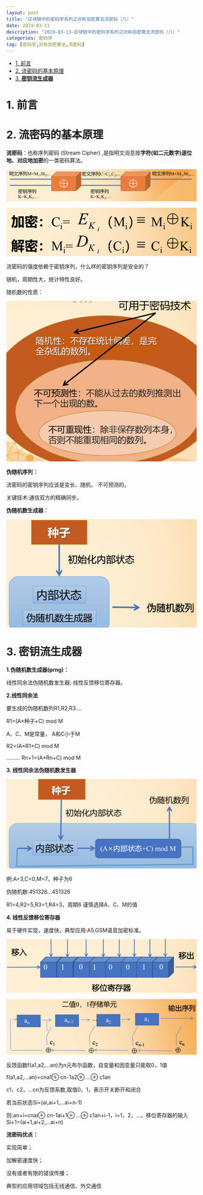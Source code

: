 ```yaml
---
layout: post
title: "区块链中的密码学系列之对称加密算法流密码（八）"
date: 2019-03-13 
description: "2019-03-13-区块链中的密码学系列之对称加密算法流密码（八）"
categories: 密码学
tag: [密码学,对称加密算法,流密码]
---
```


<!--ts-->
   * [1. 前言](#1-前言)
   * [2. 流密码的基本原理](#2-流密码的基本原理)
   * [3. <strong>密钥流生成器</strong>](#3-密钥流生成器)

<!-- Added by: anapodoton, at: 2019年12月 9日 星期一 14时54分57秒 CST -->

<!--te-->
# 1. 前言



# 2. 流密码的基本原理

**流密码**：也称序列密码 (Stream Cipher) ,是指明文消息按**字符(如二元数字)逐位地、对应地加密**的一类密码算法。

![006tKfTcly1g1il51nd1aj31fe08q421](/images/posts/crypto/006tKfTcly1g1il51nd1aj31fe08q421.jpg)

![006tKfTcly1g1il7wrl47j30os06ajt5](/images/posts/crypto/006tKfTcly1g1il7wrl47j30os06ajt5.jpg)



流密码的强度依赖于密钥序列，什么样的密钥序列是安全的？

随机，周期性大，统计特性良好。

随机数的性质：

![006tKfTcly1g1ilcerz4sj30ra0n0dp8](/images/posts/crypto/006tKfTcly1g1ilcerz4sj30ra0n0dp8.jpg)



**伪随机序列：**

流密码的密钥序列应该是变长、随机、 不可预测的。 

关键技术:通信双方的精确同步。

**伪随机数生成器：**

![006tKfTcly1g1ilesge66j30ow0e6wib](/images/posts/crypto/006tKfTcly1g1ilesge66j30ow0e6wib.jpg)

# 3. **密钥流生成器**

**1.伪随机数生成器(prng)：**

线性同余法伪随机数发生器;
线性反馈移位寄存器。

**2.线性同余法**

要生成的伪随机数列R1,R2,R3.... 

R1=(A×种子+C) mod M 

A、C、M是常量， A和C小于M

 R2=(A×R1+C) mod M 

......... Rn+1=(A×Rn+C) mod M 

**3. 线性同余法伪随机数发生器**

![006tKfTcly1g1ilmxjfi5j30ti0dwju7](/images/posts/crypto/006tKfTcly1g1ilmxjfi5j30ti0dwju7.jpg)



例:A=3,C=0,M=7，种子为6 

伪随机数:451326...451326 

R1=4,R2=5,R3=1,R4=3，周期6 谨慎选择A、C、M的值 

**4. 线性反馈移位寄存器**

易于硬件实现，速度快，典型应用:A5,GSM语音加密标准。

![006tKfTcly1g1ilpa97enj30r607o76r](/images/posts/crypto/006tKfTcly1g1ilpa97enj30r607o76r.jpg)



![006tKfTcly1g1ilpuk888j30v2092wik](/images/posts/crypto/006tKfTcly1g1ilpuk888j30v2092wik.jpg)



反馈函数f(a1,a2,...an)为n元布尔函数，自变量和因变量只能取0，1值

 f(a1,a2,...an)=cna1⊕ cn-1a2⊕ ...⊕ c1an 

c1，c2，...cn为反馈系数,取值0、1，表示开关断开和闭合 

若当前状态Si=(ai,ai+1,...ai+n-1) 

则:an+i=cnai⊕ cn-1ai+1⊕ ...⊕ c1an+i-1，i=1，2，...，移位寄存器的输入 Si+1=(ai+1,ai+2,...ai+n) 

**流密码优点：**

实现简单；

加解密速度快；

 没有或者有限的错误传播；

典型的应用领域包括无线通信、外交通信








